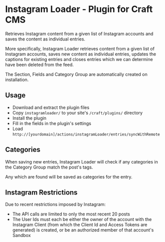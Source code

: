 # Instagram Loader - Plugin for Craft CMS

Retrieves Instagram content from a given list of Instagram accounts and saves the content as individual entries.

More specifically, Instagram Loader retrieves content from a given list of Instagram accounts, saves new content as individual entries, updates the captions for existing entries and closes entries which we can determine have been deleted from the feed.

The Section, Fields and Category Group are automatically created on installation.

## Usage

* Download and extract the plugin files
* Copy `instagramloader/` to your site's `/craft/plugins/` directory
* Install the plugin
* Fill in the fields in the plugin's settings
* Load `http://[yourdomain]/actions/instagramLoader/entries/syncWithRemote`

## Categories

When saving new entries, Instagram Loader will check if any categories in the Category Group match the post's tags.

Any which are found will be saved as categories for the entry.

## Instagram Restrictions

Due to recent restrictions imposed by Instagram:

* The API calls are limited to only the most recent 20 posts
* The User Ids must each be either the owner of the account with the Instagram Client (from which the Client Id and Access Tokens are generated) is created, or be an authorized member of that account's Sandbox